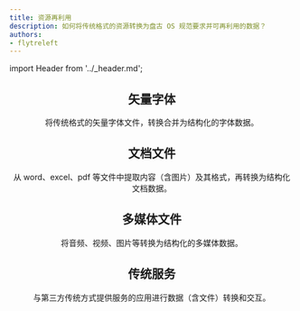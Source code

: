 ```yaml
---
title: 资源再利用
description: 如何将传统格式的资源转换为盘古 OS 规范要求并可再利用的数据？
authors:
- flytreleft
---
```


import Header from '../_header.md';

<Header />


## 矢量字体

将传统格式的矢量字体文件，转换合并为结构化的字体数据。

## 文档文件

从 word、excel、pdf 等文件中提取内容（含图片）及其格式，再转换为结构化文档数据。

## 多媒体文件

将音频、视频、图片等转换为结构化的多媒体数据。

## 传统服务

与第三方传统方式提供服务的应用进行数据（含文件）转换和交互。
